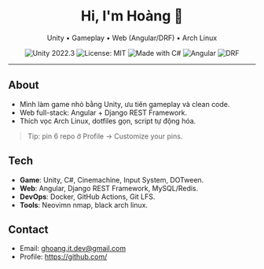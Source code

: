 <!-- Profile README -->

<h1 align="center">Hi, I'm Hoàng 👋</h1>
<p align="center">
Unity • Gameplay • Web (Angular/DRF) • Arch Linux
</p>

<p align="center">
  <img alt="Unity 2022.3" src="https://img.shields.io/badge/Unity-2022.3-blue">
  <img alt="License: MIT" src="https://img.shields.io/badge/License-MIT-green.svg">
  <img alt="Made with C#" src="https://img.shields.io/badge/Code-C%23-68217A">
  <img alt="Angular" src="https://img.shields.io/badge/Frontend-Angular-dd0031?logo=angular&logoColor=white">
  <img alt="DRF" src="https://img.shields.io/badge/Backend-DRF-092E20">
</p>

---

## About
- Mình làm game nhỏ bằng Unity, ưu tiên gameplay và clean code.
- Web full-stack: Angular + Django REST Framework.
- Thích vọc Arch Linux, dotfiles gọn, script tự động hóa.

> Tip: pin 6 repo ở Profile → Customize your pins.

## Tech
- **Game**: Unity, C#, Cinemachine, Input System, DOTween.
- **Web**: Angular, Django REST Framework, MySQL/Redis.
- **DevOps**: Docker, GitHub Actions, Git LFS.
- **Tools**: Neovimn nmap, black arch linux.

## Contact
- Email: ghoang.it.dev@gmail.com
- Profile: https://github.com/<your-user>
